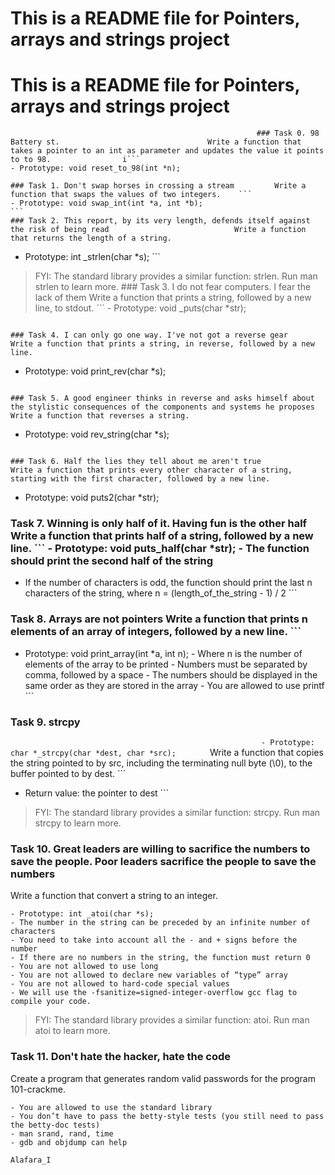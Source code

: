 # This is a README file for Pointers, arrays and strings project



# This is a README file for Pointers, arrays and strings project
                                                           ### Task 0. 98 Battery st.                                 Write a function that takes a pointer to an int as parameter and updates the value it points to to 98.                i```                                                       - Prototype: void reset_to_98(int *n);
```                                                        
### Task 1. Don't swap horses in crossing a stream         Write a function that swaps the values of two integers.    ```
- Prototype: void swap_int(int *a, int *b);
```                                                                                                                   ### Task 2. This report, by its very length, defends itself against the risk of being read                            Write a function that returns the length of a string.
```
- Prototype: int _strlen(char *s);                         ```
> FYI: The standard library provides a similar function: strlen. Run man strlen to learn more.
                                                           ### Task 3. I do not fear computers. I fear the lack of them
Write a function that prints a string, followed by a new line, to stdout.                                             ```                                                        - Prototype: void _puts(char *str);
```                                                        > FYI: The standard library provides a similar function: puts. Run man puts to learn more.

### Task 4. I can only go one way. I've not got a reverse gear
Write a function that prints a string, in reverse, followed by a new line.
```
- Prototype: void print_rev(char *s);
```

### Task 5. A good engineer thinks in reverse and asks himself about the stylistic consequences of the components and systems he proposes
Write a function that reverses a string.
```
- Prototype: void rev_string(char *s);
```

### Task 6. Half the lies they tell about me aren't true
Write a function that prints every other character of a string, starting with the first character, followed by a new line.
```
- Prototype: void puts2(char *str);

### Task 7. Winning is only half of it. Having fun is the other half                                                  Write a function that prints half of a string, followed by a new line.                                                ```                                                        - Prototype: void puts_half(char *str);                    - The function should print the second half of the string
- If the number of characters is odd, the function should print the last n characters of the string, where n = (length_of_the_string - 1) / 2                                    ```

### Task 8. Arrays are not pointers                        Write a function that prints n elements of an array of integers, followed by a new line.                              ```
- Prototype: void print_array(int *a, int n);              - Where n is the number of elements of the array to be printed                                                        - Numbers must be separated by comma, followed by a space  - The numbers should be displayed in the same order as they are stored in the array                                   - You are allowed to use printf                            ```

### Task 9. strcpy
```                                                         - Prototype: char *_strcpy(char *dest, char *src);        ```                                                        Write a function that copies the string pointed to by src, including the terminating null byte (\0), to the buffer pointed to by dest.                                           ```
- Return value: the pointer to dest                        ```
> FYI: The standard library provides a similar function: strcpy. Run man strcpy to learn more.

### Task 10. Great leaders are willing to sacrifice the numbers to save the people. Poor leaders sacrifice the people to save the numbers
Write a function that convert a string to an integer.
```
- Prototype: int _atoi(char *s);
- The number in the string can be preceded by an infinite number of characters
- You need to take into account all the - and + signs before the number
- If there are no numbers in the string, the function must return 0
- You are not allowed to use long
- You are not allowed to declare new variables of “type” array
- You are not allowed to hard-code special values
- We will use the -fsanitize=signed-integer-overflow gcc flag to compile your code.
```
> FYI: The standard library provides a similar function: atoi. Run man atoi to learn more.

### Task 11. Don't hate the hacker, hate the code
Create a program that generates random valid passwords for the program 101-crackme.
```
- You are allowed to use the standard library
- You don’t have to pass the betty-style tests (you still need to pass the betty-doc tests)
- man srand, rand, time
- gdb and objdump can help
```

`Alafara_I`
